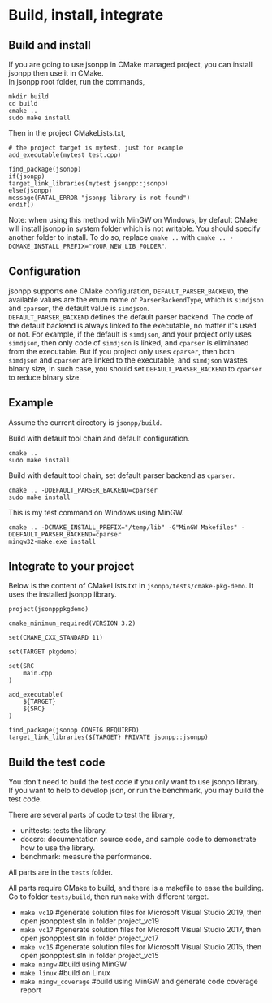 # Build, install, integrate

## Build and install

If you are going to use jsonpp in CMake managed project, you can install jsonpp then use it in CMake.  
In jsonpp root folder, run the commands,  
```
mkdir build
cd build
cmake ..
sudo make install
```

Then in the project CMakeLists.txt,   
```
# the project target is mytest, just for example
add_executable(mytest test.cpp)

find_package(jsonpp)
if(jsonpp)
target_link_libraries(mytest jsonpp::jsonpp)
else(jsonpp)
message(FATAL_ERROR "jsonpp library is not found")
endif()
```

Note: when using this method with MinGW on Windows, by default CMake will install jsonpp in system folder which is not writable.
You should specify another folder to install.
To do so, replace `cmake ..` with `cmake .. -DCMAKE_INSTALL_PREFIX="YOUR_NEW_LIB_FOLDER"`.

## Configuration

jsonpp supports one CMake configuration, `DEFAULT_PARSER_BACKEND`, the available values are the enum name of `ParserBackendType`,
which is `simdjson` and `cparser`, the default value is `simdjson`.  
`DEFAULT_PARSER_BACKEND` defines the default parser backend. The code of the default backend is always linked to the executable,
no matter it's used or not. For example, if the default is `simdjson`, and your project only uses `simdjson`, then only code
of `simdjson` is linked, and `cparser` is eliminated from the executable. But if you project only uses `cparser`, then both
`simdjson` and `cparser` are linked to the executable, and `simdjson` wastes binary size, in such case, you should set
`DEFAULT_PARSER_BACKEND` to `cparser` to reduce binary size.

## Example

Assume the current directory is `jsonpp/build`.

Build with default tool chain and default configuration.
```
cmake ..
sudo make install
```

Build with default tool chain, set default parser backend as `cparser`.
```
cmake .. -DDEFAULT_PARSER_BACKEND=cparser
sudo make install
```

This is my test command on Windows using MinGW.
```
cmake .. -DCMAKE_INSTALL_PREFIX="/temp/lib" -G"MinGW Makefiles" -DDEFAULT_PARSER_BACKEND=cparser
mingw32-make.exe install
```

## Integrate to your project

Below is the content of CMakeLists.txt in `jsonpp/tests/cmake-pkg-demo`. It uses the installed jsonpp library.

```
project(jsonpppkgdemo)

cmake_minimum_required(VERSION 3.2)

set(CMAKE_CXX_STANDARD 11)

set(TARGET pkgdemo)

set(SRC
	main.cpp
)

add_executable(
	${TARGET}
	${SRC}
)

find_package(jsonpp CONFIG REQUIRED)
target_link_libraries(${TARGET} PRIVATE jsonpp::jsonpp)
```

## Build the test code

You don't need to build the test code if you only want to use jsonpp library.  
If you want to help to develop json, or run the benchmark, you may build the test code.

There are several parts of code to test the library,

- unittests: tests the library.
- docsrc: documentation source code, and sample code to demonstrate how to use the library. 
- benchmark: measure the performance.

All parts are in the `tests` folder.

All parts require CMake to build, and there is a makefile to ease the building.  
Go to folder `tests/build`, then run `make` with different target.
- `make vc19` #generate solution files for Microsoft Visual Studio 2019, then open jsonpptest.sln in folder project_vc19
- `make vc17` #generate solution files for Microsoft Visual Studio 2017, then open jsonpptest.sln in folder project_vc17
- `make vc15` #generate solution files for Microsoft Visual Studio 2015, then open jsonpptest.sln in folder project_vc15
- `make mingw` #build using MinGW
- `make linux` #build on Linux
- `make mingw_coverage` #build using MinGW and generate code coverage report

